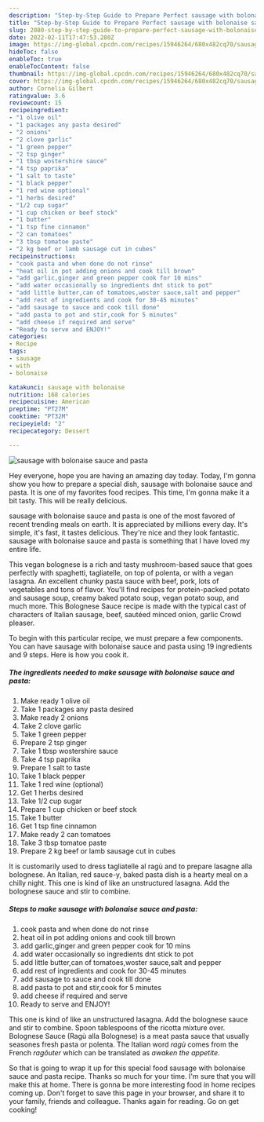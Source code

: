 ```yaml
---
description: "Step-by-Step Guide to Prepare Perfect sausage with bolonaise sauce and pasta"
title: "Step-by-Step Guide to Prepare Perfect sausage with bolonaise sauce and pasta"
slug: 2080-step-by-step-guide-to-prepare-perfect-sausage-with-bolonaise-sauce-and-pasta
date: 2022-02-11T17:47:53.280Z
image: https://img-global.cpcdn.com/recipes/15946264/680x482cq70/sausage-with-bolonaise-sauce-and-pasta-recipe-main-photo.jpg
hideToc: false
enableToc: true
enableTocContent: false
thumbnail: https://img-global.cpcdn.com/recipes/15946264/680x482cq70/sausage-with-bolonaise-sauce-and-pasta-recipe-main-photo.jpg
cover: https://img-global.cpcdn.com/recipes/15946264/680x482cq70/sausage-with-bolonaise-sauce-and-pasta-recipe-main-photo.jpg
author: Cornelia Gilbert
ratingvalue: 3.6
reviewcount: 15
recipeingredient:
- "1 olive oil"
- "1 packages any pasta desired"
- "2 onions"
- "2 clove garlic"
- "1 green pepper"
- "2 tsp ginger"
- "1 tbsp wostershire sauce"
- "4 tsp paprika"
- "1 salt to taste"
- "1 black pepper"
- "1 red wine optional"
- "1 herbs desired"
- "1/2 cup sugar"
- "1 cup chicken or beef stock"
- "1 butter"
- "1 tsp fine cinnamon"
- "2 can tomatoes"
- "3 tbsp tomatoe paste"
- "2 kg beef or lamb sausage cut in cubes"
recipeinstructions:
- "cook pasta and when done do not rinse"
- "heat oil in pot adding onions and cook till brown"
- "add garlic,ginger and green pepper cook for 10 mins"
- "add water occasionally so ingredients dnt stick to pot"
- "add little butter,can of tomatoes,woster sauce,salt and pepper"
- "add rest of ingredients and cook for 30-45 minutes"
- "add sausage to sauce and cook till done"
- "add pasta to pot and stir,cook for 5 minutes"
- "add cheese if required and serve"
- "Ready to serve and ENJOY!"
categories:
- Recipe
tags:
- sausage
- with
- bolonaise

katakunci: sausage with bolonaise 
nutrition: 168 calories
recipecuisine: American
preptime: "PT27M"
cooktime: "PT32M"
recipeyield: "2"
recipecategory: Dessert

---
```



![sausage with bolonaise sauce and pasta](https://img-global.cpcdn.com/recipes/15946264/680x482cq70/sausage-with-bolonaise-sauce-and-pasta-recipe-main-photo.jpg)

Hey everyone, hope you are having an amazing day today. Today, I'm gonna show you how to prepare a special dish, sausage with bolonaise sauce and pasta. It is one of my favorites food recipes. This time, I'm gonna make it a bit tasty. This will be really delicious.

sausage with bolonaise sauce and pasta is one of the most favored of recent trending meals on earth. It is appreciated by millions every day. It's simple, it's fast, it tastes delicious. They're nice and they look fantastic. sausage with bolonaise sauce and pasta is something that I have loved my entire life.

This vegan bolognese is a rich and tasty mushroom-based sauce that goes perfectly with spaghetti, tagliatelle, on top of polenta, or with a vegan lasagna. An excellent chunky pasta sauce with beef, pork, lots of vegetables and tons of flavor. You&#39;ll find recipes for protein-packed potato and sausage soup, creamy baked potato soup, vegan potato soup, and much more. This Bolognese Sauce recipe is made with the typical cast of characters of Italian sausage, beef, sautéed minced onion, garlic Crowd pleaser.


To begin with this particular recipe, we must prepare a few components. You can have sausage with bolonaise sauce and pasta using 19 ingredients and 9 steps. Here is how you cook it.

<!--inarticleads1-->

##### The ingredients needed to make sausage with bolonaise sauce and pasta:

1. Make ready 1 olive oil
1. Take 1 packages any pasta desired
1. Make ready 2 onions
1. Take 2 clove garlic
1. Take 1 green pepper
1. Prepare 2 tsp ginger
1. Take 1 tbsp wostershire sauce
1. Take 4 tsp paprika
1. Prepare 1 salt to taste
1. Take 1 black pepper
1. Take 1 red wine (optional)
1. Get 1 herbs desired
1. Take 1/2 cup sugar
1. Prepare 1 cup chicken or beef stock
1. Take 1 butter
1. Get 1 tsp fine cinnamon
1. Make ready 2 can tomatoes
1. Take 3 tbsp tomatoe paste
1. Prepare 2 kg beef or lamb sausage cut in cubes


It is customarily used to dress tagliatelle al ragù and to prepare lasagne alla bolognese. An Italian, red sauce-y, baked pasta dish is a hearty meal on a chilly night. This one is kind of like an unstructured lasagna. Add the bolognese sauce and stir to combine. 

<!--inarticleads2-->

##### Steps to make sausage with bolonaise sauce and pasta:

1. cook pasta and when done do not rinse
1. heat oil in pot adding onions and cook till brown
1. add garlic,ginger and green pepper cook for 10 mins
1. add water occasionally so ingredients dnt stick to pot
1. add little butter,can of tomatoes,woster sauce,salt and pepper
1. add rest of ingredients and cook for 30-45 minutes
1. add sausage to sauce and cook till done
1. add pasta to pot and stir,cook for 5 minutes
1. add cheese if required and serve
1. Ready to serve and ENJOY!

This one is kind of like an unstructured lasagna. Add the bolognese sauce and stir to combine. Spoon tablespoons of the ricotta mixture over. Bolognese Sauce (Ragù alla Bolognese) is a meat pasta sauce that usually seasones fresh pasta or polenta. The Italian word *ragù* comes from the French *ragôuter* which can be translated as *awaken the appetite*. 

So that is going to wrap it up for this special food sausage with bolonaise sauce and pasta recipe. Thanks so much for your time. I'm sure that you will make this at home. There is gonna be more interesting food in home recipes coming up. Don't forget to save this page in your browser, and share it to your family, friends and colleague. Thanks again for reading. Go on get cooking!
